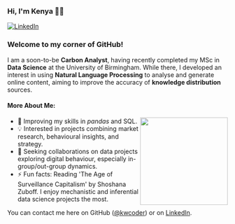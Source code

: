 ### Hi, I'm Kenya 👋🏾
[![LinkedIn](https://img.shields.io/badge/LinkedIn-0e76a8?style=flat&logo=linkedin&logoColor=white)](https://www.linkedin.com/in/kenya-williams)

### Welcome to my corner of GitHub!
I am a soon-to-be **Carbon Analyst**, having recently completed my MSc in **Data Science** at the University of Birmingham. While there, I developed an interest in using **Natural Language Processing** to analyse and generate online content, aiming to improve the accuracy of **knowledge distribution** sources.

#### More About Me:
<img align="right" width="200" src="https://github.com/user-attachments/assets/1a188980-3d75-4fa0-8f13-4575f5afb2af" width="250">

* 🌱 Improving my skills in _pandas_ and SQL.
* 💡 Interested in projects combining market research, behavioural insights, and strategy.
* 💞️ Seeking collaborations on data projects exploring digital behaviour, especially in-group/out-group dynamics.
* ⚡ Fun facts: Reading 'The Age of Surveillance Capitalism' by Shoshana Zuboff.
  I enjoy mechanistic and inferential data science projects the most.

You can contact me here on GitHub ([@kwcoder](https://github.com/kwcoder)) or on [LinkedIn](https://www.linkedin.com/in/kenya-williams).
<!---
kwcoder/kwcoder is a ✨ special ✨ repository because its `README.md` (this file) appears on your GitHub profile.
You can click the Preview link to take a look at your changes.
--->
